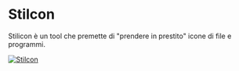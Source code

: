 # Stilcon
Stilicon è un tool che premette di "prendere in prestito" icone di file e programmi.

[![Stilcon](https://github.com/phoenixpixel-it/Stilcon/blob/master/stilcon.ico)](https://github.com/phoenixpixel-it/Stilcon)
